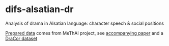 # difs-alsatian-dr
Analysis of drama in Alsatian language: character speech &amp; social positions

[Prepared data](https://git.unistra.fr/methal/alsatian-character-speech) comes from MeThAl project, see [accompanying paper](https://univoak.eu/islandora/object/islandora%3A157880) and a [DraCor dataset](https://www.dracor.org/als)
